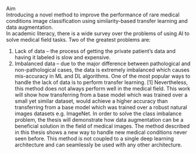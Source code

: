 Aim
<br>
Introducing a novel method to improve the performance of rare medical conditions image classification using similarity-based transfer learning and data augmentation.<br>
In academic literacy, there is a wide survey over the problems of using AI to solve medical field tasks. Two of the greatest problems are:<br>
1)	Lack of data – the process of getting the private patient’s data and having it labeled is slow and expensive. 
2)	Imbalanced data – due to the major difference between pathological and non-pathological cases, the data is extremely imbalanced which causes mis-accuracy in ML and DL algorithms.
One of the most popular ways to handle the lack of data is to perform transfer learning. [1] Nevertheless, this method does not always perform well in the medical field. This work will show how transferring from a base model which was trained over a small yet similar dataset, would achieve a higher accuracy than transferring from a base model which was trained over a  robust natural images datasets e.g. ImageNet.
In order to solve the class imbalance problem, the thesis will demonstrate how data augmentation can be a beneficial solution in the field of medical images.
The method described in this thesis shows a new way to handle new medical conditions never seen before. This method is not coupled to a single deep learning architecture and can seamlessly be used with any other architecture.
